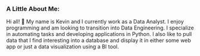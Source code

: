 ### A Little About Me:

Hi all! 👋 My name is Kevin and I currently work as a Data Analyst. I enjoy programming and am looking to transition into Data Engineering. I specialize in automating tasks and developing applications in Python.
I also like to pull data that I find interesting into a database and display it in either some web app or just a data visualization using a BI tool.
<!--
**KjRodgers32/KjRodgers32** is a ✨ _special_ ✨ repository because its `README.md` (this file) appears on your GitHub profile.

Here are some ideas to get you started:

- 🔭 I’m currently working on ...
- 🌱 I’m currently learning ...
- 👯 I’m looking to collaborate on ...
- 🤔 I’m looking for help with ...
- 💬 Ask me about ...
- 📫 How to reach me: ...
- 😄 Pronouns: ...
- ⚡ Fun fact: ...
-->

